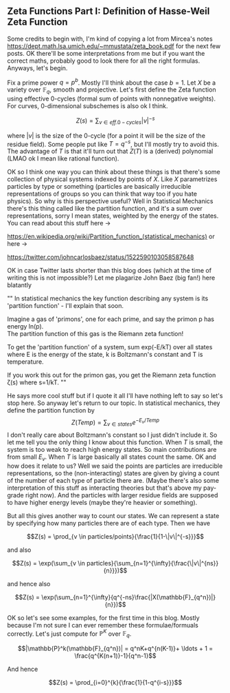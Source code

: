 ## Zeta Functions Part I: Definition of Hasse-Weil Zeta Function

Some credits to begin with, I'm kind of copying a lot from Mircea's notes https://dept.math.lsa.umich.edu/~mmustata/zeta_book.pdf for the next few posts.
OK there'll be some interpretations from me but if you want the correct maths, probably good to look there for all the right formulas. Anyways,
let's begin.

Fix a prime power $q=p^b$. Mostly I'll think about the case $b=1$. Let $X$ be a variety over $\mathbb{F}_q$, smooth and projective. 
Let's first define the Zeta function using effective $0$-cycles (formal sum of points with nonnegative weights). For curves, $0$-dimensional
subschemes is also ok I think.

$$Z(s)=\sum_{v \in eff. 0-cycles}{|v|^{-s}}$$

where $|v|$ is the size of the $0$-cycle (for a point it will be the size of the residue field). Some people put like $T=q^{-s}$, but I'll mostly
try to avoid this. The advantage of $T$ is that it'll turn out that $Z(T)$ is a (derived) polynomial (LMAO ok I mean like rational function).

OK so I think one way you can think about these things is that there's some collection of physical systems indexed by points of $X$. Like
$X$ parametrizes particles by type or something (particles are basically irreducible representations of groups so you can think that way too if you hate
physics). So why is this perspective useful? Well in Statistical Mechanics there's this thing called like the partition function, and it's a sum
over representations, sorry I mean states, weighted by the energy of the states. You can read about this stuff here ->

https://en.wikipedia.org/wiki/Partition_function_(statistical_mechanics)
or here ->

https://twitter.com/johncarlosbaez/status/1522590103058587648

OK in case Twitter lasts shorter than this blog does (which at the time of writing this is not impossible?) Let me plagarize John Baez (big fan!)
here blatantly

""
In statistical mechanics the key function describing any system is its 'partition function' - I'll explain that soon.

Imagine a gas of 'primons', one for each prime, and say the primon p has energy ln(p).   
The partition function of this gas is the Riemann zeta function!

To get the 'partition function' of a system, sum exp(-E/kT) over all states where E is the energy of the state, k is Boltzmann's constant and T is temperature.

If you work this out for the primon gas, you get the Riemann zeta function ζ(s) where s=1/kT.
"" 
  
He says more cool stuff but if I quote it all I'll have nothing left to say so let's stop here. So anyway let's return to our topic.
In statistical mechanics, they define the partition function by
$$Z(Temp)=\sum_{v \in states}{e^{-E_v/Temp}}$$
I don't really care about Boltzmann's constant so I just didn't include it. So let me tell you the only thing I know about this function.
When $T$ is small, the system is too weak to reach high energy states. So main contributions are from small $E_v$. When $T$ is large basically
all states count the same. OK and how does it relate to us? Well we said the points are particles are irreducible representations, so the 
(non-interacting) states are given by giving a count of the number of each type of particle there are. (Maybe there's also some interpretation
of this stuff as interacting theories but that's above my pay-grade right now). And the particles with larger residue fields are supposed to have
higher energy levels (maybe they're heavier or something).

But all this gives another way to count our states. We can represent a state by specifying how many particles there are of each type. Then we have

$$Z(s) = \prod_{v \in particles/points}{\frac{1}{1-\|v\|^{-s}}}$$

and also

$$Z(s) = \exp(\sum_{v \in particles}{\sum_{n=1}^{\infty}{\frac{\|v\|^{ns}}{n}}})$$

and hence also

$$Z(s) = \exp(\sum_{n=1}^{\infty}{q^{-ns}\frac{|X(\mathbb{F}_{q^n})|}{n}})$$

OK so let's see some examples, for the first time in this blog. Mostly because I'm not sure I can ever remember these formulae/formuals correctly.
Let's just compute for $\mathbb{P}^K$ over $\mathbb{F}_q$. 
  
$$|\mathbb{P}^k(\mathbb{F}_{q^n})| = q^nK+q^{n(K-1)}+ \ldots + 1 = \frac{q^{K(n+1)}-1}{q^n-1}$$

And hence

$$Z(s) = \prod_{i=0}^{k}{\frac{1}{1-q^{i-s}}}$$

